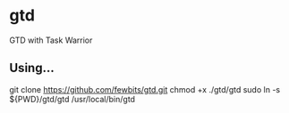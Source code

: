 # gtd
GTD with Task Warrior

## Using...

git clone https://github.com/fewbits/gtd.git
chmod +x ./gtd/gtd
sudo ln -s ${PWD}/gtd/gtd /usr/local/bin/gtd
